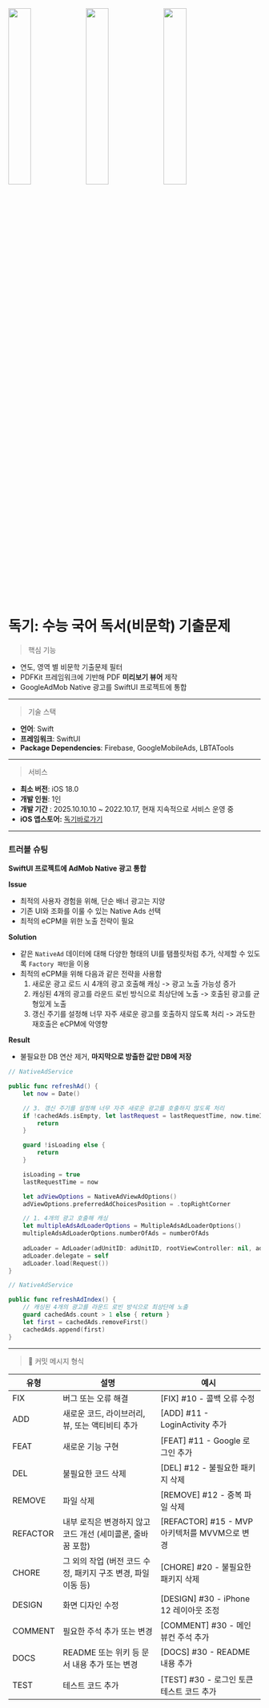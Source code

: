<img src="https://github.com/user-attachments/assets/e6361ecb-a3a6-4437-a4cb-49fdd36c061b" width="30%" align="center" />
<img src="https://github.com/user-attachments/assets/6fa80ab7-e4b4-44dc-9d13-2050b07ac813" width="30%" align="center" />
<img src="https://github.com/user-attachments/assets/37bb7044-e86a-4ec8-94e3-f26a5a411c78b" width="30%" align="center" />

# 독기: 수능 국어 독서(비문학) 기출문제


> 핵심 기능
- 연도, 영역 별 비문학 기출문제 필터
- PDFKit 프레임워크에 기반해 PDF **미리보기 뷰어** 제작
- GoogleAdMob Native 광고를 SwiftUI 프로젝트에 통합

---

> 기술 스택
- **언어**: Swift
- **프레임워크**: SwiftUI
- **Package Dependencies**: Firebase, GoogleMobileAds, LBTATools
---

> 서비스
- **최소 버전**: iOS 18.0
- **개발 인원**: 1인
- **개발 기간** : 2025.10.10.10 ~ 2022.10.17, 현재 지속적으로 서비스 운영 중
- **iOS 앱스토어:** [독기바로가기](https://apps.apple.com/kr/app/%EB%8F%85%EA%B8%B0-%EC%88%98%EB%8A%A5-%EA%B5%AD%EC%96%B4-%EB%8F%85%EC%84%9C-%EB%B9%84%EB%AC%B8%ED%95%99-%EA%B8%B0%EC%B6%9C%EB%AC%B8%EC%A0%9C/id6753966506)
---

### 트러블 슈팅

**SwiftUI 프로젝트에 AdMob Native 광고 통합**

**Issue**

- 최적의 사용자 경험을 위해, 단순 배너 광고는 지양
- 기존 UI와 조화를 이룰 수 있는 Native Ads 선택
- 최적의 eCPM을 위한 노출 전략이 필요

**Solution**

- 같은 `NativeAd` 데이터에 대해 다양한 형태의 UI를 탬플릿처럼 추가, 삭제할 수 있도록 `Factory 패턴`을 이용
- 최적의 eCPM을 위해 다음과 같은 전략을 사용함 
  1. 새로운 광고 로드 시 4개의 광고 호출해 캐싱 -> 광고 노출 가능성 증가
  2. 캐싱된 4개의 광고를 라운드 로빈 방식으로 최상단에 노출 -> 호출된 광고를 균형있게 노출
  3. 갱신 주기를 설정해 너무 자주 새로운 광고를 호출하지 않도록 처리 -> 과도한 재호출은 eCPM에 악영향 


**Result**

- 불필요한 DB 연산 제거, **마지막으로 방출한 값만 DB에 저장**

```swift
// NativeAdService

public func refreshAd() {
    let now = Date()

    // 3. 갱신 주기를 설정해 너무 자주 새로운 광고를 호출하지 않도록 처리
    if !cachedAds.isEmpty, let lastRequest = lastRequestTime, now.timeIntervalSince(lastRequest) < Double(requestInterval) {
        return
    }

    guard !isLoading else {
        return
    }

    isLoading = true
    lastRequestTime = now

    let adViewOptions = NativeAdViewAdOptions()
    adViewOptions.preferredAdChoicesPosition = .topRightCorner

    // 1. 4개의 광고 호출해 캐싱
    let multipleAdsAdLoaderOptions = MultipleAdsAdLoaderOptions()
    multipleAdsAdLoaderOptions.numberOfAds = numberOfAds
    
    adLoader = AdLoader(adUnitID: adUnitID, rootViewController: nil, adTypes: [.native], options: [adViewOptions, multipleAdsAdLoaderOptions])
    adLoader.delegate = self
    adLoader.load(Request())
}

```

```swift
// NativeAdService

public func refreshAdIndex() {
    // 캐싱된 4개의 광고를 라운드 로빈 방식으로 최상단에 노출
    guard cachedAds.count > 1 else { return }
    let first = cachedAds.removeFirst()
    cachedAds.append(first)
}
```
---

> 📒 커밋 메시지 형식

| 유형      | 설명                                                    | 예시                                |
|-----------|---------------------------------------------------------|-------------------------------------|
| FIX       | 버그 또는 오류 해결                                     | [FIX] #10 - 콜백 오류 수정            |
| ADD       | 새로운 코드, 라이브러리, 뷰, 또는 액티비티 추가        | [ADD] #11 - LoginActivity 추가         |
| FEAT      | 새로운 기능 구현                                        | [FEAT] #11 - Google 로그인 추가         |
| DEL       | 불필요한 코드 삭제                                      | [DEL] #12 - 불필요한 패키지 삭제        |
| REMOVE    | 파일 삭제                                               | [REMOVE] #12 - 중복 파일 삭제         |
| REFACTOR  | 내부 로직은 변경하지 않고 코드 개선 (세미콜론, 줄바꿈 포함) | [REFACTOR] #15 - MVP 아키텍처를 MVVM으로 변경 |
| CHORE     | 그 외의 작업 (버전 코드 수정, 패키지 구조 변경, 파일 이동 등) | [CHORE] #20 - 불필요한 패키지 삭제      |
| DESIGN    | 화면 디자인 수정                                         | [DESIGN] #30 - iPhone 12 레이아웃 조정  |
| COMMENT   | 필요한 주석 추가 또는 변경                               | [COMMENT] #30 - 메인 뷰컨 주석 추가     |
| DOCS      | README 또는 위키 등 문서 내용 추가 또는 변경            | [DOCS] #30 - README 내용 추가          |
| TEST      | 테스트 코드 추가                                        | [TEST] #30 - 로그인 토큰 테스트 코드 추가  |
